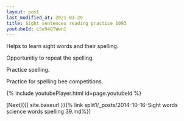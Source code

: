 ```yaml
---
layout: post
last_modified_at: 2021-03-29
title: Sight sentences reading practice 1093
youtubeId: LSe94QTWwnI
---
```

 
 
Helps to learn sight words and their spelling.

Opportunitiy to repeat the spelling. 

Practice spelling. 
 
Practice for spelling bee competitions. 
 
{% include youtubePlayer.html id=page.youtubeId %}
 
 

[Next]({{ site.baseurl }}{% link  split1/_posts/2014-10-16-Sight words science words spelling 39.md%})
 
